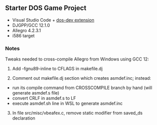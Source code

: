 ## Starter DOS Game Project

* Visual Studio Code + [dos-dev extension](https://marketplace.visualstudio.com/items?itemName=badlogicgames.dos-dev)
* DJGPP/GCC 12.1.0
* Allegro 4.2.3.1
* i586 target


### Notes

Tweaks needed to cross-compile Allegro from Windows using GCC 12:

1. Add -fgnu89-inline to CFLAGS in makefile.dj

2. Comment out makefile.dj section which creates asmdef.inc; instead:

* run its compile command from CROSSCOMPILE branch by hand (will generate asmdef.s file)
* convert CRLF in asmdef.s to LF
* execute asmdef.sh line in WSL to generate asmdef.inc

3. In file src/misc/vbeafex.c, remove static modifier from saved\_ds declaration
